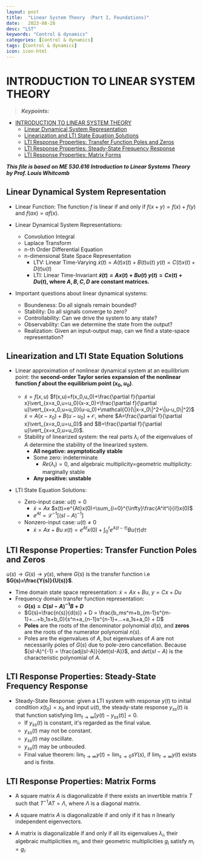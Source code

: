 ```yaml
---
layout: post
title:  "Linear System Theory （Part I, Foundations)"
date:   2023-08-28
desc: "LST"
keywords: "Control & dynamics"
categories: [Control & dynamics]
tags: [Control & dynamics]
icon: icon-html
---
```


# INTRODUCTION TO LINEAR SYSTEM THEORY

> **_Keypoints:_**  

- [INTRODUCTION TO LINEAR SYSTEM THEORY](#introduction-to-linear-system-theory)
  - [Linear Dynamical System Representation](#linear-dynamical-system-representation)
  - [Linearization and LTI State Equation Solutions](#linearization-and-lti-state-equation-solutions)
  - [LTI Response Properties: Transfer Function Poles and Zeros](#lti-response-properties-transfer-function-poles-and-zeros)
  - [LTI Response Properties: Steady-State Frequency Response](#lti-response-properties-steady-state-frequency-response)
  - [LTI Response Properties: Matrix Forms](#lti-response-properties-matrix-forms)

**_This file is based on ME 530.616 Introduction to Linear Systems Theory by Prof. Louis Whitcomb_**

## Linear Dynamical System Representation

- Linear Function: The function $f$ is linear if and only if $f(x+y)=f(x)+f(y)$ and $f(ax)=af(x)$.

- Linear Dynamical System Representations:
  - Convolution Integral
  - Laplace Transform
  - n-th Order Differential Equation
  - n-dimensional State Space Representation
    - LTV: Linear Time-Varying
    $\dot x(t)=A(t)x(t)+B(t)u(t)$
    $y(t)=C(t)x(t)+D(t)u(t)$
    - LTI: Linear Time-Invariant
    **$\dot x(t)=Ax(t)+Bu(t)$
    $y(t)=Cx(t)+Du(t)$, where $A,B,C,D$ are constant matrices.**

- Important questions about linear dynamical systems:
  - Boundeness: Do all signals remain bounded?
  - Stability: Do all signals converge to zero?
  - Controllability: Can we drive the system to any state?
  - Observability: Can we determine the state from the output?
  - Realization: Given an input-output map, can we find a state-space representation?

## Linearization and LTI State Equation Solutions

- Linear approximation of nonlinear dynamical system at an equilibrium point: the **second-order Taylor series expansion of the nonlinear function $f$ about the equilibrium point $(x_0,u_0)$**.
  - $\dot x=f(x,u)$
  $f(x,u)=f(x_0,u_0)+\frac{\partial f}{\partial x}\vert_{x=x_0,u=u_0}(x-x_0)+\frac{\partial f}{\partial u}\vert_{x=x_0,u=u_0}(u-u_0)+\mathcal{O}(\|x-x_0\|^2+\|u-u_0\|^2)$
  $\dot x=A(x-x_0)+B(u-u_0)+\mathcal{O}$, where $A=\frac{\partial f}{\partial x}\vert_{x=x_0,u=u_0}$ and $B=\frac{\partial f}{\partial u}\vert_{x=x_0,u=u_0}$.
  - Stability of linearized system: the real parts $\lambda_i$ of the eigenvalues of $A$ determine the stability of the linearized system.
    - **All negative: asymptotically stable**
    - Some zero: indeterminate
      - $Re(\lambda_i)=0$, and algebraic multiplicity=geometric multiplicity: marginally stable
    - **Any positive: unstable**

- LTI State Equation Solutions:
  - Zero-input case: $u(t)=0$
    - $\dot x=Ax$
    $x(t)=e^{At}x(0)=\sum_{i=0}^{\infty}\frac{A^it^i}{i!}x(0)$
    - $e^{At}=\mathcal{L}^{-1}[(sI-A)^{-1}]$
  - Nonzero-input case: $u(t)\neq 0$
    - $\dot x=Ax+Bu$
    $x(t)=e^{At}x(0)+\int_0^te^{A(t-\tau)}Bu(\tau)d\tau$


## LTI Response Properties: Transfer Function Poles and Zeros

$u(s) \rightarrow G(s) \rightarrow y(s)$, where $G(s)$ is the transfer function i.e **$G(s)=\frac{Y(s)}{U(s)}$**.

- Time domain state space representation: $\dot x=Ax+Bu$, $y=Cx+Du$
- Frequency domain transfer function representation: 
  - **$G(s)=C(sI-A)^{-1}B+D$**
  - $G(s)=\frac{n(s)}{d(s)} + D = \frac{b_ms^m+b_{m-1}s^{m-1}+...+b_1s+b_0}{s^n+a_{n-1}s^{n-1}+...+a_1s+a_0} + D$
  - **Poles** are the roots of the denominator polynomial $d(s)$, and **zeros** are the roots of the numerator polynomial $n(s)$.
  - Poles are the eigenvalues of $A$, but eigenvalues of $A$ are not necessarily poles of $G(s)$ due to pole-zero cancellation. Because $(sI-A)^{-1} = \frac{adj(sI-A)}{det(sI-A)}$, and $det(sI-A)$ is the characteristic polynomial of $A$.

## LTI Response Properties: Steady-State Frequency Response

- Steady-State Response: given a LTI system with response $y(t)$ to initial condition $x(t_0)=x_0$ and input $u(t)$, the steady-state response $y_{ss}(t)$ is that function satisfying $\lim_{t\rightarrow\infty}[y(t)-y_{ss}(t)]=0$.
  - If $y_{ss}(t)$ is constant, it's regarded as the final value.
  - $y_{ss}(t)$ may not be constant.
  - $y_{ss}(t)$ may oscillate.
  - $y_{ss}(t)$ may be unbouded.
  - Final value theorem: $\lim_{t\rightarrow\infty}y(t)=\lim_{s\rightarrow 0}sY(s)$, if $\lim_{t\rightarrow\infty}y(t)$ exists and is finite.

## LTI Response Properties: Matrix Forms

- A square matrix $A$ is diagonalizable if there exists an invertible matrix $T$ such that $T^{-1}AT=\Lambda$, where $\Lambda$ is a diagonal matrix. 

- A square matrix $A$ is diagonalizable if and only if it has $n$ linearly independent eigenvectors.
- A matrix is diagonalizable if and only if all its eigenvalues $\lambda_i$, their algebraic multiplicities $m_i$, and their geometric multiplicities $g_i$ satisfy $m_i=g_i$.
